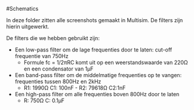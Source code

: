 #Schematics

In deze folder zitten alle screenshots gemaakt in Multisim. De filters zijn hierin uitgewerkt.

De filters die we hebben gebruikt zijn:

* Een low-pass filter om de lage frequenties door te laten: cut-off frequentie van 750Hz
    * Formule fc = 1/2πRC komt uit op een weerstandswaarde van 220Ω en een condensator van 1µF
* Een band-pass filter om de middelmatige frequenties op te vangen: frequenties tussen 800Hz en 2kHz
    * R1: 1990Ω C1: 100nF - R2: 79618Ω C2:1nF 
* Een high-pass filter om alle frequenties boven 800Hz door te laten
    * R: 750Ω C: 0.1µF